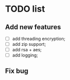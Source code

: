 # TODO list

## Add new features
- [ ] add threading encryption;
- [ ] add zip support;
- [ ] add rsa + aes;
- [ ] add logging;

## Fix bug
